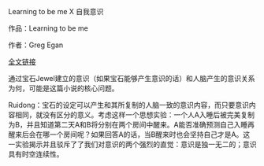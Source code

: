 Learning to be me X 自我意识

作品：Learning to be me

作者：Greg Egan

[全文链接](https://www.dropbox.com/s/1e2y86gibezxl6u/Learning%20to%20Be%20Me_Egan.pdf?dl=0)

通过宝石Jewel建立的意识（如果宝石能够产生意识的话）和人脑产生的意识关系为何，可能是这篇小说的核心问题。

Ruidong：宝石的设定可以产生和其所复制的人脑一致的意识内容，而只要意识内容相同，就没有区分的意义。考虑这样一个思想实验：一个人A入睡后被完美复制为B，并且知道第二天A和B将分别在两个房间中醒来。A能否准确预测自己入睡再醒来后会在哪一个房间呢？如果回答A的话，当B醒来时也会坚持自己才是A。这一实验揭示并且驳斥了了我们对意识的两个强烈的直觉：意识是独一无二的；意识具有时空连续性。
